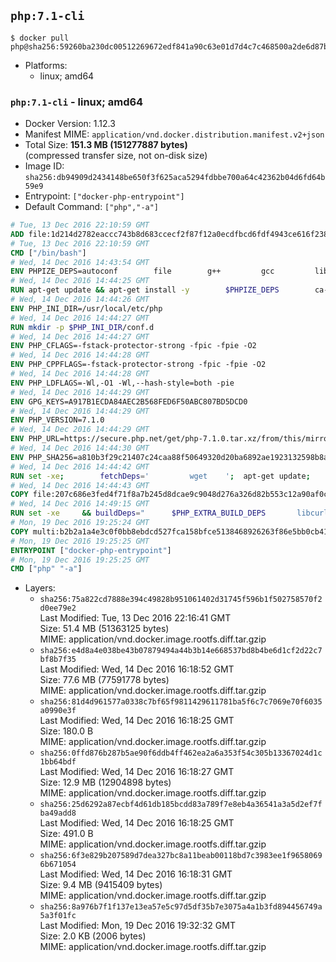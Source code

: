 ## `php:7.1-cli`

```console
$ docker pull php@sha256:59260ba230dc00512269672edf841a90c63e01d7d4c7c468500a2de6d87bfd08
```

-	Platforms:
	-	linux; amd64

### `php:7.1-cli` - linux; amd64

-	Docker Version: 1.12.3
-	Manifest MIME: `application/vnd.docker.distribution.manifest.v2+json`
-	Total Size: **151.3 MB (151277887 bytes)**  
	(compressed transfer size, not on-disk size)
-	Image ID: `sha256:db94909d2434148be650f3f625aca5294fdbbe700a64c42362b04d6fd64b59e9`
-	Entrypoint: `["docker-php-entrypoint"]`
-	Default Command: `["php","-a"]`

```dockerfile
# Tue, 13 Dec 2016 22:10:59 GMT
ADD file:1d214d2782eaccc743b8d683ccecf2f87f12a0ecdfbcd6fdf4943ce616f23870 in / 
# Tue, 13 Dec 2016 22:10:59 GMT
CMD ["/bin/bash"]
# Wed, 14 Dec 2016 14:43:54 GMT
ENV PHPIZE_DEPS=autoconf 		file 		g++ 		gcc 		libc-dev 		make 		pkg-config 		re2c
# Wed, 14 Dec 2016 14:44:25 GMT
RUN apt-get update && apt-get install -y 		$PHPIZE_DEPS 		ca-certificates 		curl 		libedit2 		libsqlite3-0 		libxml2 		xz-utils 	--no-install-recommends && rm -r /var/lib/apt/lists/*
# Wed, 14 Dec 2016 14:44:26 GMT
ENV PHP_INI_DIR=/usr/local/etc/php
# Wed, 14 Dec 2016 14:44:27 GMT
RUN mkdir -p $PHP_INI_DIR/conf.d
# Wed, 14 Dec 2016 14:44:27 GMT
ENV PHP_CFLAGS=-fstack-protector-strong -fpic -fpie -O2
# Wed, 14 Dec 2016 14:44:28 GMT
ENV PHP_CPPFLAGS=-fstack-protector-strong -fpic -fpie -O2
# Wed, 14 Dec 2016 14:44:28 GMT
ENV PHP_LDFLAGS=-Wl,-O1 -Wl,--hash-style=both -pie
# Wed, 14 Dec 2016 14:44:29 GMT
ENV GPG_KEYS=A917B1ECDA84AEC2B568FED6F50ABC807BD5DCD0
# Wed, 14 Dec 2016 14:44:29 GMT
ENV PHP_VERSION=7.1.0
# Wed, 14 Dec 2016 14:44:29 GMT
ENV PHP_URL=https://secure.php.net/get/php-7.1.0.tar.xz/from/this/mirror PHP_ASC_URL=https://secure.php.net/get/php-7.1.0.tar.xz.asc/from/this/mirror
# Wed, 14 Dec 2016 14:44:30 GMT
ENV PHP_SHA256=a810b3f29c21407c24caa88f50649320d20ba6892ae1923132598b8a0ca145b6 PHP_MD5=cf36039303c47f493100afea522a8f53
# Wed, 14 Dec 2016 14:44:42 GMT
RUN set -xe; 		fetchDeps=' 		wget 	'; 	apt-get update; 	apt-get install -y --no-install-recommends $fetchDeps; 	rm -rf /var/lib/apt/lists/*; 		mkdir -p /usr/src; 	cd /usr/src; 		wget -O php.tar.xz "$PHP_URL"; 		if [ -n "$PHP_SHA256" ]; then 		echo "$PHP_SHA256 *php.tar.xz" | sha256sum -c -; 	fi; 	if [ -n "$PHP_MD5" ]; then 		echo "$PHP_MD5 *php.tar.xz" | md5sum -c -; 	fi; 		if [ -n "$PHP_ASC_URL" ]; then 		wget -O php.tar.xz.asc "$PHP_ASC_URL"; 		export GNUPGHOME="$(mktemp -d)"; 		for key in $GPG_KEYS; do 			gpg --keyserver ha.pool.sks-keyservers.net --recv-keys "$key"; 		done; 		gpg --batch --verify php.tar.xz.asc php.tar.xz; 		rm -r "$GNUPGHOME"; 	fi; 		apt-get purge -y --auto-remove $fetchDeps
# Wed, 14 Dec 2016 14:44:43 GMT
COPY file:207c686e3fed4f71f8a7b245d8dcae9c9048d276a326d82b553c12a90af0c0ca in /usr/local/bin/ 
# Wed, 14 Dec 2016 14:49:15 GMT
RUN set -xe 	&& buildDeps=" 		$PHP_EXTRA_BUILD_DEPS 		libcurl4-openssl-dev 		libedit-dev 		libsqlite3-dev 		libssl-dev 		libxml2-dev 	" 	&& apt-get update && apt-get install -y $buildDeps --no-install-recommends && rm -rf /var/lib/apt/lists/* 		&& export CFLAGS="$PHP_CFLAGS" 		CPPFLAGS="$PHP_CPPFLAGS" 		LDFLAGS="$PHP_LDFLAGS" 	&& docker-php-source extract 	&& cd /usr/src/php 	&& ./configure 		--with-config-file-path="$PHP_INI_DIR" 		--with-config-file-scan-dir="$PHP_INI_DIR/conf.d" 				--disable-cgi 				--enable-ftp 		--enable-mbstring 		--enable-mysqlnd 				--with-curl 		--with-libedit 		--with-openssl 		--with-zlib 				$PHP_EXTRA_CONFIGURE_ARGS 	&& make -j "$(nproc)" 	&& make install 	&& { find /usr/local/bin /usr/local/sbin -type f -executable -exec strip --strip-all '{}' + || true; } 	&& make clean 	&& docker-php-source delete 		&& apt-get purge -y --auto-remove -o APT::AutoRemove::RecommendsImportant=false $buildDeps
# Mon, 19 Dec 2016 19:25:24 GMT
COPY multi:b2b2a1a4e3c0f0bb8ebdcd527fca158bfce5138468926263f86e5bb0cb41970f in /usr/local/bin/ 
# Mon, 19 Dec 2016 19:25:25 GMT
ENTRYPOINT ["docker-php-entrypoint"]
# Mon, 19 Dec 2016 19:25:25 GMT
CMD ["php" "-a"]
```

-	Layers:
	-	`sha256:75a822cd7888e394c49828b951061402d31745f596b1f502758570f2d0ee79e2`  
		Last Modified: Tue, 13 Dec 2016 22:16:41 GMT  
		Size: 51.4 MB (51363125 bytes)  
		MIME: application/vnd.docker.image.rootfs.diff.tar.gzip
	-	`sha256:e4d8a4e038be43b07879494a44b3b14e668537bd8b4be6d1cf2d22c7bf8b7f35`  
		Last Modified: Wed, 14 Dec 2016 16:18:52 GMT  
		Size: 77.6 MB (77591778 bytes)  
		MIME: application/vnd.docker.image.rootfs.diff.tar.gzip
	-	`sha256:81d4d961577a0338c7bf65f9811429611781ba5f6c7c7069e70f6035a0990e3f`  
		Last Modified: Wed, 14 Dec 2016 16:18:25 GMT  
		Size: 180.0 B  
		MIME: application/vnd.docker.image.rootfs.diff.tar.gzip
	-	`sha256:0ffd876b287b5ae90f6ddb4ff462ea2a6a353f54c305b13367024d1c1bb64bdf`  
		Last Modified: Wed, 14 Dec 2016 16:18:27 GMT  
		Size: 12.9 MB (12904898 bytes)  
		MIME: application/vnd.docker.image.rootfs.diff.tar.gzip
	-	`sha256:25d6292a87ecbf4d61db185bcdd83a789f7e8eb4a36541a3a5d2ef7fba49add8`  
		Last Modified: Wed, 14 Dec 2016 16:18:25 GMT  
		Size: 491.0 B  
		MIME: application/vnd.docker.image.rootfs.diff.tar.gzip
	-	`sha256:6f3e829b207589d7dea327bc8a11beab00118bd7c3983ee1f96580696b671054`  
		Last Modified: Wed, 14 Dec 2016 16:18:31 GMT  
		Size: 9.4 MB (9415409 bytes)  
		MIME: application/vnd.docker.image.rootfs.diff.tar.gzip
	-	`sha256:8a976b7f1f137e13ea57e5c97d5df35b7e3075a4a1b3fd894456749a5a3f01fc`  
		Last Modified: Mon, 19 Dec 2016 19:32:32 GMT  
		Size: 2.0 KB (2006 bytes)  
		MIME: application/vnd.docker.image.rootfs.diff.tar.gzip
